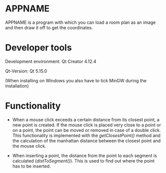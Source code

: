 # APPNAME

APPNAME is a program with which you can load a room plan as an image and then draw it off to get the coordinates.

# Developer tools

Development environment:
Qt Creator 4.12.4

Qt-Version:
Qt 5.15.0

(When installing on Windows you also have to tick MinGW during the installation)

# Functionality
* When a mouse click exceeds a certain distance from its closest point, a new point is created. If the mouse click is placed very close to a point or on a point, the point can be moved or removed in case of a double click.       
This functionality is implemented with the *getClosestPoint()* method and the calculation of the manhattan distance between the closest point and the mouse click.

* When inserting a point, the distance from the point to each segment is calculated (*distToSegment()*). This is used to find out where the point has to be inserted.
